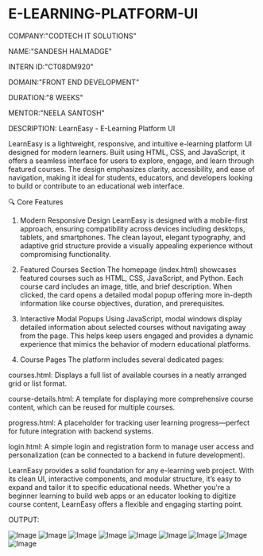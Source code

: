 # E-LEARNING-PLATFORM-UI

COMPANY:"CODTECH IT SOLUTIONS"

NAME:"SANDESH HALMADGE"

INTERN ID:"CT08DM920"

DOMAIN:"FRONT END DEVELOPMENT"

DURATION:"8 WEEKS"

MENTOR:"NEELA SANTOSH"

DESCRIPTION:
LearnEasy - E-Learning Platform UI

LearnEasy is a lightweight, responsive, and intuitive e-learning platform UI designed for modern learners. Built using HTML, CSS, and JavaScript, it offers a seamless interface for users to explore, engage, and learn through featured courses. The design emphasizes clarity, accessibility, and ease of navigation, making it ideal for students, educators, and developers looking to build or contribute to an educational web interface.

🔍 Core Features
1. Modern Responsive Design
LearnEasy is designed with a mobile-first approach, ensuring compatibility across devices including desktops, tablets, and smartphones. The clean layout, elegant typography, and adaptive grid structure provide a visually appealing experience without compromising functionality.

2. Featured Courses Section
The homepage (index.html) showcases featured courses such as HTML, CSS, JavaScript, and Python. Each course card includes an image, title, and brief description. When clicked, the card opens a detailed modal popup offering more in-depth information like course objectives, duration, and prerequisites.

3. Interactive Modal Popups
Using JavaScript, modal windows display detailed information about selected courses without navigating away from the page. This helps keep users engaged and provides a dynamic experience that mimics the behavior of modern educational platforms.

4. Course Pages
The platform includes several dedicated pages:

courses.html: Displays a full list of available courses in a neatly arranged grid or list format.

course-details.html: A template for displaying more comprehensive course content, which can be reused for multiple courses.

progress.html: A placeholder for tracking user learning progress—perfect for future integration with backend systems.

login.html: A simple login and registration form to manage user access and personalization (can be connected to a backend in future development).

LearnEasy provides a solid foundation for any e-learning web project. With its clean UI, interactive components, and modular structure, it’s easy to expand and tailor it to specific educational needs. Whether you're a beginner learning to build web apps or an educator looking to digitize course content, LearnEasy offers a flexible and engaging starting point.


OUTPUT:

![Image](https://github.com/user-attachments/assets/ae8360ae-1115-4e4c-aca9-7ed9c92e5d33)
![Image](https://github.com/user-attachments/assets/d97dac3e-ade9-44d1-8b26-f1aabe28f2df)
![Image](https://github.com/user-attachments/assets/af3a8af9-1444-440b-9011-c0ca7c56df0d)
![Image](https://github.com/user-attachments/assets/fa1fb77a-3d1d-4f25-abd6-6af0adb450e8)
![Image](https://github.com/user-attachments/assets/dd97f3e7-a706-4278-a67b-2ed63b389d14)
![Image](https://github.com/user-attachments/assets/01c607a7-9219-4a64-aee4-c55537800e82)
![Image](https://github.com/user-attachments/assets/14165013-5f9c-4592-94ac-12792cc13bf0)
![Image](https://github.com/user-attachments/assets/34ca2d67-4e7b-4909-b805-0a6262c57d5d)
![Image](https://github.com/user-attachments/assets/9a3ed9b8-a8b8-468c-ac8c-c7a87c3dbcc9)

